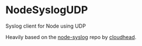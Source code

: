 NodeSyslogUDP
=============

Syslog client for Node using UDP

Heavily based on the [node-syslog](https://github.com/cloudhead/node-syslog) repo by [cloudhead](https://github.com/cloudhead).
